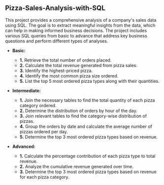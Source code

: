 ## Pizza-Sales-Analysis-with-SQL
This project provides a comprehensive analysis of a company's sales data using SQL. The goal is to extract meaningful insights from the data, which can help in making informed business decisions. The project includes various SQL queries from basic to advance that address key business questions and perform different types of analyses.
 
- **Basic:**
    - **1.** Retrieve the total number of orders placed.
    - **2.** Calculate the total revenue generated from pizza sales.
    - **3.** Identify the highest-priced pizza.
    - **4.** Identify the most common pizza size ordered.
    - **5.** List the top 5 most ordered pizza types along with their quantities.


- **Intermediate:**
     - **1.** Join the necessary tables to find the total quantity of each pizza category ordered.
     - **2.** Determine the distribution of orders by hour of the day.
     - **3.** Join relevant tables to find the category-wise distribution of pizzas.
     - **4.** Group the orders by date and calculate the average number of pizzas ordered per day.
     - **5.** Determine the top 3 most ordered pizza types based on revenue.

- **Advanced:**
     - **1.** Calculate the percentage contribution of each pizza type to total revenue.
     - **2.** Analyze the cumulative revenue generated over time.
     - **3.** Determine the top 3 most ordered pizza types based on revenue for each pizza category.
